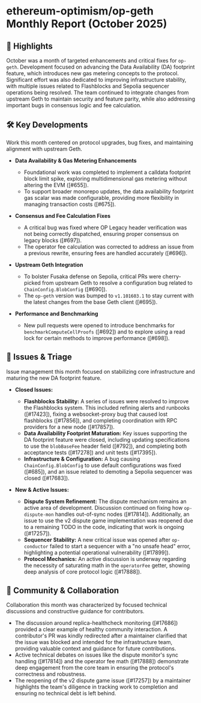 # ethereum-optimism/op-geth Monthly Report (October 2025)

## 🚀 Highlights
October was a month of targeted enhancements and critical fixes for `op-geth`. Development focused on advancing the Data Availability (DA) footprint feature, which introduces new gas metering concepts to the protocol. Significant effort was also dedicated to improving infrastructure stability, with multiple issues related to Flashblocks and Sepolia sequencer operations being resolved. The team continued to integrate changes from upstream Geth to maintain security and feature parity, while also addressing important bugs in consensus logic and fee calculation.

## 🛠️ Key Developments
Work this month centered on protocol upgrades, bug fixes, and maintaining alignment with upstream Geth.

- **Data Availability & Gas Metering Enhancements**
  - Foundational work was completed to implement a calldata footprint block limit spike, exploring multidimensional gas metering without altering the EVM ([#655]).
  - To support broader monorepo updates, the data availability footprint gas scalar was made configurable, providing more flexibility in managing transaction costs ([#675]).

- **Consensus and Fee Calculation Fixes**
  - A critical bug was fixed where OP Legacy header verification was not being correctly dispatched, ensuring proper consensus on legacy blocks ([#697]).
  - The operator fee calculation was corrected to address an issue from a previous rewrite, ensuring fees are handled accurately ([#696]).

- **Upstream Geth Integration**
  - To bolster Fusaka defense on Sepolia, critical PRs were cherry-picked from upstream Geth to resolve a configuration bug related to `ChainConfig.BlobConfig` ([#690]).
  - The `op-geth` version was bumped to `v1.101603.1` to stay current with the latest changes from the base Geth client ([#695]).

- **Performance and Benchmarking**
  - New pull requests were opened to introduce benchmarks for `benchmarkComputeCellProofs` ([#692]) and to explore using a read lock for certain methods to improve performance ([#698]).

## 🐛 Issues & Triage
Issue management this month focused on stabilizing core infrastructure and maturing the new DA footprint feature.

- **Closed Issues:**
  - **Flashblocks Stability:** A series of issues were resolved to improve the Flashblocks system. This included refining alerts and runbooks ([#17423]), fixing a websocket-proxy bug that caused lost flashblocks ([#17856]), and completing coordination with RPC providers for a new node ([#17857]).
  - **Data Availability Footprint Maturation:** Key issues supporting the DA footprint feature were closed, including updating specifications to use the `blobBaseFee` header field ([#792]), and completing both acceptance tests ([#17278]) and unit tests ([#17395]).
  - **Infrastructure & Configuration:** A bug causing `ChainConfig.BlobConfig` to use default configurations was fixed ([#685]), and an issue related to demoting a Sepolia sequencer was closed ([#17683]).

- **New & Active Issues:**
  - **Dispute System Refinement:** The dispute mechanism remains an active area of development. Discussion continued on fixing how `op-dispute-mon` handles out-of-sync nodes ([#17814]). Additionally, an issue to use the v2 dispute game implementation was reopened due to a remaining TODO in the code, indicating that work is ongoing ([#17257]).
  - **Sequencer Stability:** A new critical issue was opened after `op-conductor` failed to start a sequencer with a "no unsafe head" error, highlighting a potential operational vulnerability ([#17899]).
  - **Protocol Mechanics:** An active discussion is underway regarding the necessity of saturating math in the `operatorFee` getter, showing deep analysis of core protocol logic ([#17888]).

## 💬 Community & Collaboration
Collaboration this month was characterized by focused technical discussions and constructive guidance for contributors.

- The discussion around replica-healthcheck monitoring ([#17686]) provided a clear example of healthy community interaction. A contributor's PR was kindly redirected after a maintainer clarified that the issue was blocked and intended for the infrastructure team, providing valuable context and guidance for future contributions.
- Active technical debates on issues like the dispute monitor's sync handling ([#17814]) and the operator fee math ([#17888]) demonstrate deep engagement from the core team in ensuring the protocol's correctness and robustness.
- The reopening of the v2 dispute game issue ([#17257]) by a maintainer highlights the team's diligence in tracking work to completion and ensuring no technical debt is left behind.
